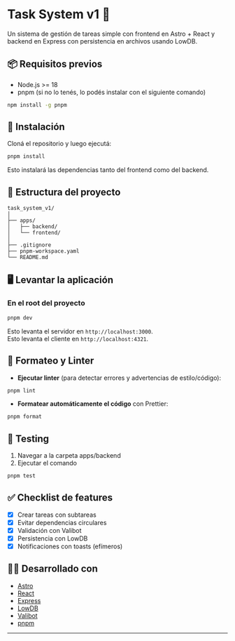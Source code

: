 # Task System v1 📝

Un sistema de gestión de tareas simple con frontend en Astro + React y backend en Express con persistencia en archivos usando LowDB.

## 📦 Requisitos previos

- Node.js >= 18
- pnpm (si no lo tenés, lo podés instalar con el siguiente comando)

```bash
npm install -g pnpm
```

## 🚀 Instalación

Cloná el repositorio y luego ejecutá:

```bash
pnpm install
```

Esto instalará las dependencias tanto del frontend como del backend.

## 📁 Estructura del proyecto

```
task_system_v1/
│
├── apps/
│   ├── backend/
│   └── frontend/
│
├── .gitignore
├── pnpm-workspace.yaml
└── README.md
```

## 🖥️ Levantar la aplicación

### En el root del proyecto

```bash
pnpm dev
```

Esto levanta el servidor en `http://localhost:3000`.  
Esto levanta el cliente en `http://localhost:4321`.

## 🧹 Formateo y Linter

- **Ejecutar linter** (para detectar errores y advertencias de estilo/código):

```bash
pnpm lint
```

- **Formatear automáticamente el código** con Prettier:

```bash
pnpm format
```

## 🧪 Testing

1. Navegar a la carpeta apps/backend
2. Ejecutar el comando

```bash
pnpm test
```

## ✅ Checklist de features

- [x] Crear tareas con subtareas
- [x] Evitar dependencias circulares
- [x] Validación con Valibot
- [x] Persistencia con LowDB
- [x] Notificaciones con toasts (efímeros)

## 🧑‍💻 Desarrollado con

- [Astro](https://astro.build)
- [React](https://react.dev)
- [Express](https://expressjs.com/)
- [LowDB](https://github.com/typicode/lowdb)
- [Valibot](https://valibot.dev)
- [pnpm](https://pnpm.io)

---
